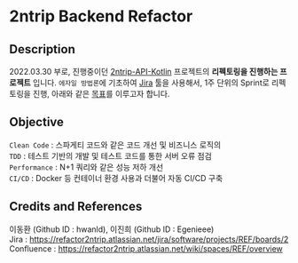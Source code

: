 # 2ntrip Backend Refactor
## Description
2022.03.30 부로, 진행중이던 [2ntrip-API-Kotlin](https://github.com/Entrip-Ajou/2ntrip-API-Kotlin) 프로젝트의 **리펙토링을 진행하는 프로젝트** 입니다. `에자일 방법론`에 기초하여 [Jira](https://refactor2ntrip.atlassian.net/jira/software/projects/REF/boards/2
) 툴을 사용해서, 1주 단위의 Sprint로 리펙토링을 진행, 아래와 같은 [목표](https://github.com/Entrip-Ajou/2ntrip-API-Kotlin#Objective)를 이루고자 합니다.


## Objective
`Clean Code` : 스파게티 코드와 같은 코드 개선 및 비즈니스 로직의 <br> 
`TDD` : 테스트 기반의 개발 및 테스트 코드를 통한 서버 오류 점검 <br>
`Performance` : N+1 쿼리와 같은 성능 저하 개선 <br>
`CI/CD` : Docker 등 컨테이너 환경 사용과 더불어 자동 CI/CD 구축 <br>

## Credits and References
이동환 (Github ID : hwanld), 이진희 (Github ID : Egenieee) <br>
Jira : https://refactor2ntrip.atlassian.net/jira/software/projects/REF/boards/2 <br>
Confluence : https://refactor2ntrip.atlassian.net/wiki/spaces/REF/overview <br>


